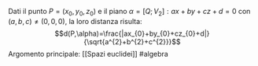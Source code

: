 Dati il punto $P=(x_{0},y_{0},z_{0})$ e il piano $\alpha=[Q;V_{2}]:ax+by+cz+d=0$ con $(a,b,c)\neq(0,0,0)$, la loro distanza risulta:$$d(P,\alpha)=\frac{|ax_{0}+by_{0}+cz_{0}+d|}{\sqrt{a^{2}+b^{2}+c^{2}}}$$
Argomento principale: [[Spazi euclidei]]
#algebra 